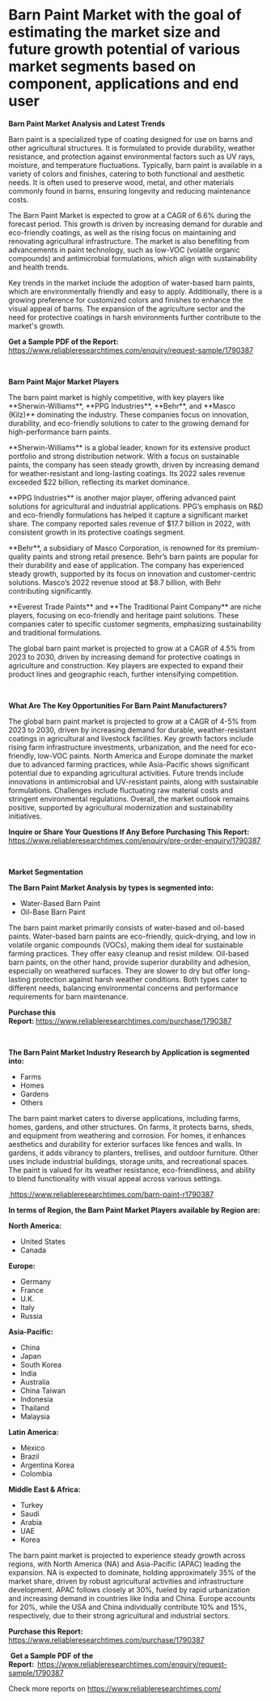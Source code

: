 <p><h1>Barn Paint Market with the goal of estimating the market size and future growth potential of various market segments based on component, applications and end user</h1></p><p><strong>Barn Paint Market Analysis and Latest Trends</strong></p>
<p><p>Barn paint is a specialized type of coating designed for use on barns and other agricultural structures. It is formulated to provide durability, weather resistance, and protection against environmental factors such as UV rays, moisture, and temperature fluctuations. Typically, barn paint is available in a variety of colors and finishes, catering to both functional and aesthetic needs. It is often used to preserve wood, metal, and other materials commonly found in barns, ensuring longevity and reducing maintenance costs.</p><p>The Barn Paint Market is expected to grow at a CAGR of 6.6% during the forecast period. This growth is driven by increasing demand for durable and eco-friendly coatings, as well as the rising focus on maintaining and renovating agricultural infrastructure. The market is also benefiting from advancements in paint technology, such as low-VOC (volatile organic compounds) and antimicrobial formulations, which align with sustainability and health trends.</p><p>Key trends in the market include the adoption of water-based barn paints, which are environmentally friendly and easy to apply. Additionally, there is a growing preference for customized colors and finishes to enhance the visual appeal of barns. The expansion of the agriculture sector and the need for protective coatings in harsh environments further contribute to the market's growth.</p></p>
<p><strong>Get a Sample PDF of the Report:&nbsp;</strong> <a href="https://www.reliableresearchtimes.com/enquiry/request-sample/1790387?utm_campaign=2248&utm_medium=2&utm_source=Github&utm_content=ia&utm_term=30012025&utm_id=barn-paint">https://www.reliableresearchtimes.com/enquiry/request-sample/1790387</a></p>
<p>&nbsp;</p>
<p><strong>Barn Paint Major Market Players</strong></p>
<p><p>The barn paint market is highly competitive, with key players like **Sherwin-Williams**, **PPG Industries**, **Behr**, and **Masco (Kilz)** dominating the industry. These companies focus on innovation, durability, and eco-friendly solutions to cater to the growing demand for high-performance barn paints.</p><p>**Sherwin-Williams** is a global leader, known for its extensive product portfolio and strong distribution network. With a focus on sustainable paints, the company has seen steady growth, driven by increasing demand for weather-resistant and long-lasting coatings. Its 2022 sales revenue exceeded $22 billion, reflecting its market dominance.</p><p>**PPG Industries** is another major player, offering advanced paint solutions for agricultural and industrial applications. PPG’s emphasis on R&D and eco-friendly formulations has helped it capture a significant market share. The company reported sales revenue of $17.7 billion in 2022, with consistent growth in its protective coatings segment.</p><p>**Behr**, a subsidiary of Masco Corporation, is renowned for its premium-quality paints and strong retail presence. Behr’s barn paints are popular for their durability and ease of application. The company has experienced steady growth, supported by its focus on innovation and customer-centric solutions. Masco’s 2022 revenue stood at $8.7 billion, with Behr contributing significantly.</p><p>**Everest Trade Paints** and **The Traditional Paint Company** are niche players, focusing on eco-friendly and heritage paint solutions. These companies cater to specific customer segments, emphasizing sustainability and traditional formulations.</p><p>The global barn paint market is projected to grow at a CAGR of 4.5% from 2023 to 2030, driven by increasing demand for protective coatings in agriculture and construction. Key players are expected to expand their product lines and geographic reach, further intensifying competition.</p></p>
<p>&nbsp;</p>
<p><strong>What Are The Key Opportunities For Barn Paint Manufacturers?</strong></p>
<p><p>The global barn paint market is projected to grow at a CAGR of 4-5% from 2023 to 2030, driven by increasing demand for durable, weather-resistant coatings in agricultural and livestock facilities. Key growth factors include rising farm infrastructure investments, urbanization, and the need for eco-friendly, low-VOC paints. North America and Europe dominate the market due to advanced farming practices, while Asia-Pacific shows significant potential due to expanding agricultural activities. Future trends include innovations in antimicrobial and UV-resistant paints, along with sustainable formulations. Challenges include fluctuating raw material costs and stringent environmental regulations. Overall, the market outlook remains positive, supported by agricultural modernization and sustainability initiatives.</p></p>
<p><strong>Inquire or Share Your Questions If Any Before Purchasing This Report:</strong> <a href="https://www.reliableresearchtimes.com/enquiry/pre-order-enquiry/1790387?utm_campaign=2248&utm_medium=2&utm_source=Github&utm_content=ia&utm_term=30012025&utm_id=barn-paint">https://www.reliableresearchtimes.com/enquiry/pre-order-enquiry/1790387</a></p>
<p>&nbsp;</p>
<p><strong>Market Segmentation</strong></p>
<p><strong>The Barn Paint Market Analysis by types is segmented into:</strong></p>
<p><ul><li>Water-Based Barn Paint</li><li>Oil-Base Barn Paint</li></ul></p>
<p><p>The barn paint market primarily consists of water-based and oil-based paints. Water-based barn paints are eco-friendly, quick-drying, and low in volatile organic compounds (VOCs), making them ideal for sustainable farming practices. They offer easy cleanup and resist mildew. Oil-based barn paints, on the other hand, provide superior durability and adhesion, especially on weathered surfaces. They are slower to dry but offer long-lasting protection against harsh weather conditions. Both types cater to different needs, balancing environmental concerns and performance requirements for barn maintenance.</p></p>
<p><strong>Purchase this Report:&nbsp;</strong><a href="https://www.reliableresearchtimes.com/purchase/1790387?utm_campaign=2248&utm_medium=2&utm_source=Github&utm_content=ia&utm_term=30012025&utm_id=barn-paint">https://www.reliableresearchtimes.com/purchase/1790387</a></p>
<p>&nbsp;</p>
<p><strong>The Barn Paint Market Industry Research by Application is segmented into:</strong></p>
<p><ul><li>Farms</li><li>Homes</li><li>Gardens</li><li>Others</li></ul></p>
<p><p>The barn paint market caters to diverse applications, including farms, homes, gardens, and other structures. On farms, it protects barns, sheds, and equipment from weathering and corrosion. For homes, it enhances aesthetics and durability for exterior surfaces like fences and walls. In gardens, it adds vibrancy to planters, trellises, and outdoor furniture. Other uses include industrial buildings, storage units, and recreational spaces. The paint is valued for its weather resistance, eco-friendliness, and ability to blend functionality with visual appeal across various settings.</p></p>
<p><a href="https://www.reliableresearchtimes.com/barn-paint-r1790387?utm_campaign=2248&utm_medium=2&utm_source=Github&utm_content=ia&utm_term=30012025&utm_id=barn-paint">&nbsp;https://www.reliableresearchtimes.com/barn-paint-r1790387</a></p>
<p><strong>In terms of Region, the Barn Paint Market Players available by Region are:</strong></p>
<p>
    <p> <strong> North America: </strong>
        <ul>
            <li>United States</li>
            <li>Canada</li>
        </ul>
        </p> 
    <p> <strong> Europe: </strong>
        <ul>
            <li>Germany</li>
            <li>France</li>
            <li>U.K.</li>
            <li>Italy</li>
            <li>Russia</li>
        </ul>
        </p> 
    <p> <strong> Asia-Pacific: </strong>
        <ul>
            <li>China</li>
            <li>Japan</li>
            <li>South Korea</li>
            <li>India</li>
            <li>Australia</li>
            <li>China Taiwan</li>
            <li>Indonesia</li>
            <li>Thailand</li>
            <li>Malaysia</li>
        </ul>
        </p> 
    <p> <strong> Latin America: </strong>
        <ul>
            <li>Mexico</li>
            <li>Brazil</li>
            <li>Argentina Korea</li>
            <li>Colombia</li>
        </ul>
        </p> 
    <p> <strong> Middle East & Africa: </strong>
        <ul>
            <li>Turkey</li>
            <li>Saudi</li>
            <li>Arabia</li>
            <li>UAE</li>
            <li>Korea</li>
        </ul>
    </p>
    </p>
<p><p>The barn paint market is projected to experience steady growth across regions, with North America (NA) and Asia-Pacific (APAC) leading the expansion. NA is expected to dominate, holding approximately 35% of the market share, driven by robust agricultural activities and infrastructure development. APAC follows closely at 30%, fueled by rapid urbanization and increasing demand in countries like India and China. Europe accounts for 20%, while the USA and China individually contribute 10% and 15%, respectively, due to their strong agricultural and industrial sectors.</p></p>
<p><strong>Purchase this Report: </strong><a href="https://www.reliableresearchtimes.com/purchase/1790387?utm_campaign=2248&utm_medium=2&utm_source=Github&utm_content=ia&utm_term=30012025&utm_id=barn-paint">https://www.reliableresearchtimes.com/purchase/1790387</a></p>
<p>&nbsp;<strong>Get a Sample PDF of the Report:&nbsp;&nbsp;</strong><a href="https://www.reliableresearchtimes.com/enquiry/request-sample/1790387?utm_campaign=2248&utm_medium=2&utm_source=Github&utm_content=ia&utm_term=30012025&utm_id=barn-paint">https://www.reliableresearchtimes.com/enquiry/request-sample/1790387</a></p>
<p><strong></strong></p>
<p>Check more reports on <a href="https://www.reliableresearchtimes.com/?utm_campaign=2248&utm_medium=2&utm_source=Github&utm_content=ia&utm_term=30012025&utm_id=barn-paint">https://www.reliableresearchtimes.com/</a></p>